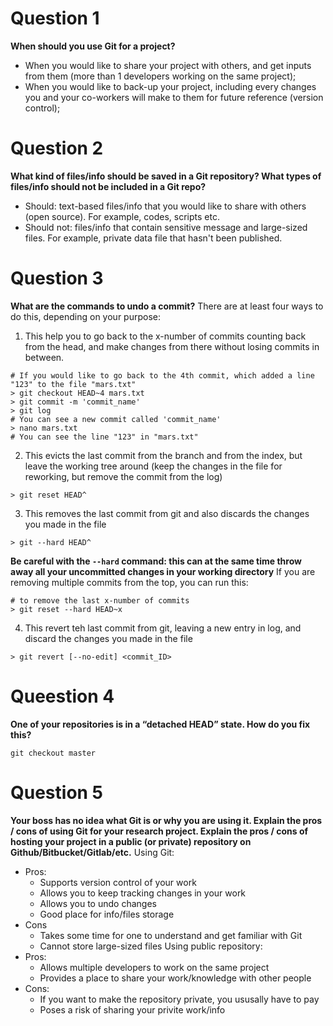 # Question 1
**When should you use Git for a project?**
* When you would like to share your project with others, and get inputs from them (more than 1 developers working on the same project);
* When you would like to back-up your project, including every changes you and your co-workers will make to them for future reference (version control);

# Question 2
**What kind of files/info should be saved in a Git repository? What types of files/info should not be included in a Git repo?**
* Should: text-based files/info that you would like to share with others (open source). For example, codes, scripts etc.
* Should not: files/info that contain sensitive message and large-sized files. For example, private data file that hasn't been published.

# Question 3
**What are the commands to undo a commit?**
There are at least four ways to do this, depending on your purpose:
1. This help you to go back to the x-number of commits counting back from the head, and make changes from there without losing commits in between.
```{r}
# If you would like to go back to the 4th commit, which added a line "123" to the file "mars.txt"
> git checkout HEAD~4 mars.txt
> git commit -m 'commit_name'
> git log
# You can see a new commit called 'commit_name'
> nano mars.txt
# You can see the line "123" in "mars.txt"
```
2. This evicts the last commit from the branch and from the index, but leave the working tree around (keep the changes in the file for reworking, but remove the commit from the log)
```{r}
> git reset HEAD^
```
3. This removes the last commit from git and also discards the changes you made in the file
```{r}
> git --hard HEAD^
```
**Be careful with the `--hard` command: this can at the same time throw away all your uncommitted changes in your working directory**
If you are removing multiple commits from the top, you can run this:
```{r}
# to remove the last x-number of commits
> git reset --hard HEAD~x
```
4. This revert teh last commit from git, leaving a new entry in log, and discard the changes you made in the file
```{r}
> git revert [--no-edit] <commit_ID>
```
# Queestion 4
**One of your repositories is in a “detached HEAD” state. How do you fix this?**
```{r}
git checkout master
```

# Question 5
**Your boss has no idea what Git is or why you are using it. Explain the pros / cons of using Git for your research project. Explain the pros / cons of hosting your project in a public (or private) repository on Github/Bitbucket/Gitlab/etc.**
Using Git:
* Pros:
  + Supports version control of your work
  + Allows you to keep tracking changes in your work
  + Allows you to undo changes
  + Good place for info/files storage
* Cons
  + Takes some time for one to understand and get familiar with Git
  + Cannot store large-sized files
Using public repository:
* Pros:
  + Allows multiple developers to work on the same project
  + Provides a place to share your work/knowledge with other people
* Cons:
  + If you want to make the repository private, you ususally have to pay
  + Poses a risk of sharing your privite work/info
